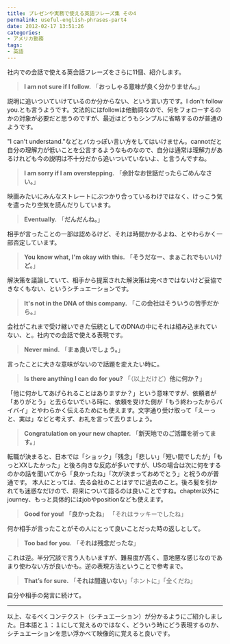 ```yaml
---
title: プレゼンや実務で使える英語フレーズ集 その4
permalink: useful-english-phrases-part4
date: 2012-02-17 13:51:26
categories:
- アメリカ勤務
tags:
- 英語
---
```

社内での会話で使える英会話フレーズをさらに11個、紹介します。

> **I am not sure if I follow.**
「**おっしゃる意味が良く分かりません。**」

説明に追いついていけているのか分からない、という言い方です。I don't follow you.とも言うようです。文法的にはfollowは他動詞なので、何をフォローするのかの対象が必要だと思うのですが、最近はどうもシンプルに省略するのが普通のようです。

"I can't understand."などとバカっぽい言い方をしてはいけません。cannotだと自分の理解力が低いことを公言するようなものなので、自分は通常は理解力があるけれども今の説明は不十分だから追いついていないよ、と言うんですね。

> **I am sorry if I am overstepping.**
「**余計なお世話だったらごめんなさい。**」

映画みたいにみんなストレートにぶつかり合っているわけではなく、けっこう気を遣ったり空気を読んだりしています。

> **Eventually.**
「**だんだんね。**」

相手が言ったことの一部は認めるけど、それは時間かかるよね、とやわらかく一部否定しています。

> **You know what, I'm okay with this.**
「**そうだなー、まぁこれでもいいけど。**」

解決策を議論していて、相手から提案された解決策は完ぺきではないけど妥協できなくもない、というシチュエーションです。

> **It's not in the DNA of this company.**
「**この会社はそういうの苦手だから。**」

会社がこれまで受け継いできた伝統としてのDNAの中にそれは組み込まれていない、と。社内での会話で使える表現です。

> **Never mind.**
「**まぁ良いでしょう。**」

言ったことに大きな意味がないので話題を変えたい時に。

> **Is there anything I can do for you?**
「（以上だけど）**他に何か？**」

「他に何かしてあげられることはありますか？」という意味ですが、依頼者が「ありがとう」と去らないでいる時に、依頼を受けた側が「もう終わったからバイバイ」とやわらかく伝えるためにも使えます。文字通り受け取って「えーっと、実は」などと考えず、お礼を言って去りましょう。

> **Congratulation on your new chapter.**
「**新天地でのご活躍を祈ってます。**」

転職が決まると、日本では「ショック」「残念」「悲しい」「短い間でしたが」「もっとXXしたかった」と後ろ向きな反応が多いですが、USの場合は次に何をするのかの話を聞いてから「良かったね」「次が決まっておめでとう」と祝うのが普通です。
本人にとっては、去る会社のことはすでに過去のこと。後ろ髪を引かれても迷惑なだけので、将来について語るのは良いことですね。chapter以外にjourney、もっと具体的にはjobやpositionなども使えます。

> **Good for you!**
「**良かったね**」 「それはラッキーでしたね」

何か相手が言ったことがその人にとって良いことだった時の返しとして。

> **Too bad for you.**
「**それは残念だったな**」

これは逆。半分冗談で言う人もいますが、難易度が高く、意地悪な感じなのであまり使わない方が良いかも。逆の表現方法ということで参考まで。

> **That’s for sure.**
「**それは間違いない**」「ホントに」「全くだね」

自分や相手の発言に続けて。

_____

以上、なるべくコンテクスト（シチュエーション）が分かるようにご紹介しました。日本語と１：１にして覚えるのではなく、どういう時にどう表現するのか、シチュエーションを思い浮かべて映像的に覚えると良いです。
